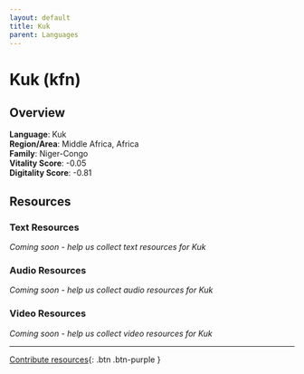 ```yaml
---
layout: default
title: Kuk
parent: Languages
---
```


# Kuk (kfn)

## Overview

**Language**: Kuk  
**Region/Area**: Middle Africa, Africa  
**Family**: Niger-Congo  
**Vitality Score**: -0.05  
**Digitality Score**: -0.81  

## Resources

### Text Resources
*Coming soon - help us collect text resources for Kuk*

### Audio Resources
*Coming soon - help us collect audio resources for Kuk*

### Video Resources
*Coming soon - help us collect video resources for Kuk*

---

[Contribute resources](https://fairtrain.github.io/){: .btn .btn-purple }
